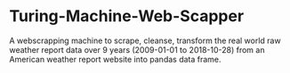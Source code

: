 # Turing-Machine-Web-Scapper
A webscrapping machine to scrape, cleanse, transform the real world raw weather report data over 9 years (2009-01-01 to 2018-10-28) from an American weather report website into pandas data frame.
